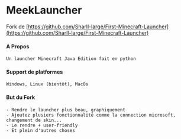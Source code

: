# MeekLauncher
Fork de [https://github.com/Sharll-large/First-Minecraft-Launcher](https://github.com/Sharll-large/First-Minecraft-Launcher)

#### A Propos

`Un launcher Minecraft Java Edition fait en python`

#### Support de platformes
`Windows, Linux (bientôt), MacOs`


#### But du Fork
```
- Rendre le launcher plus beau, graphiquement
- Ajoutez plusiers fonctionnalité comme la connection microsoft, changement de skin...
- Le rendre + user-friendly
- Et plein d'autres choses
```
